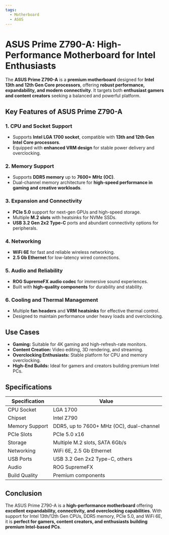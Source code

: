 ```yaml
---
tags:
  - Motherboard
  - ASUS
---
```


# ASUS Prime Z790-A: High-Performance Motherboard for Intel Enthusiasts

The **ASUS Prime Z790-A** is a **premium motherboard** designed for **Intel 13th and 12th Gen Core processors**, offering **robust performance, expandability, and modern connectivity**. It targets both **enthusiast gamers and content creators** seeking a balanced and powerful platform.

## Key Features of ASUS Prime Z790-A

### 1. **CPU and Socket Support**

* Supports **Intel LGA 1700 socket**, compatible with **13th and 12th Gen Intel Core processors**.
* Equipped with **enhanced VRM design** for stable power delivery and overclocking.

### 2. **Memory Support**

* Supports **DDR5 memory** up to **7600+ MHz (OC)**.
* Dual-channel memory architecture for **high-speed performance in gaming and creative workloads**.

### 3. **Expansion and Connectivity**

* **PCIe 5.0** support for next-gen GPUs and high-speed storage.
* Multiple **M.2 slots** with heatsinks for NVMe SSDs.
* **USB 3.2 Gen 2x2 Type-C** ports and abundant connectivity options for peripherals.

### 4. **Networking**

* **WiFi 6E** for fast and reliable wireless networking.
* **2.5 Gb Ethernet** for low-latency wired connections.

### 5. **Audio and Reliability**

* **ROG SupremeFX audio codec** for immersive sound experiences.
* Built with **high-quality components** for durability and stability.

### 6. **Cooling and Thermal Management**

* Multiple **fan headers** and **VRM heatsinks** for effective thermal control.
* Designed to maintain performance under heavy loads and overclocking.

## Use Cases

* **Gaming:** Suitable for 4K gaming and high-refresh-rate monitors.
* **Content Creation:** Video editing, 3D rendering, and streaming.
* **Overclocking Enthusiasts:** Stable platform for CPU and memory overclocking.
* **High-End Builds:** Ideal for gamers and creators building premium Intel PCs.

## Specifications

| Specification  | Value                                    |
| -------------- | ---------------------------------------- |
| CPU Socket     | LGA 1700                                 |
| Chipset        | Intel Z790                               |
| Memory Support | DDR5, up to 7600+ MHz (OC), dual-channel |
| PCIe Slots     | PCIe 5.0 x16                             |
| Storage        | Multiple M.2 slots, SATA 6Gb/s           |
| Networking     | WiFi 6E, 2.5 Gb Ethernet                 |
| USB Ports      | USB 3.2 Gen 2x2 Type-C, others           |
| Audio          | ROG SupremeFX                            |
| Build Quality  | Premium components                       |

## Conclusion

The ASUS Prime Z790-A is a **high-performance motherboard** offering **excellent expandability, connectivity, and overclocking capabilities**. With support for Intel 13th/12th Gen CPUs, DDR5 memory, PCIe 5.0, and WiFi 6E, it is **perfect for gamers, content creators, and enthusiasts building premium Intel-based PCs**.
